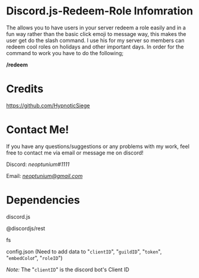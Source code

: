 # Discord.js-Redeem-Role Infomration

The allows you to have users in your server redeem a role easily and in a fun way rather than the basic click emoji to message way, this makes the user get do the slash command. I use his for my server so members can redeem cool roles on holidays and other important days. In order for the command to work you have to do the following;

**/redeem**

# Credits
https://github.com/HypnoticSiege 

# Contact Me!
 If you have any questions/suggestions or any problems with my work, feel free to contact me via email or message me on discord!

  Discord: *neoptunium#1111*

  Email: *neoptunium@gmail.com*

# Dependencies 
discord.js

@discordjs/rest

fs

config.json (Need to add data to "`clientID`", "`guildID`", "`token`", "`embedColo`r", "`roleID`")

*Note:* The "`clientID`" is the discord bot's Client ID
